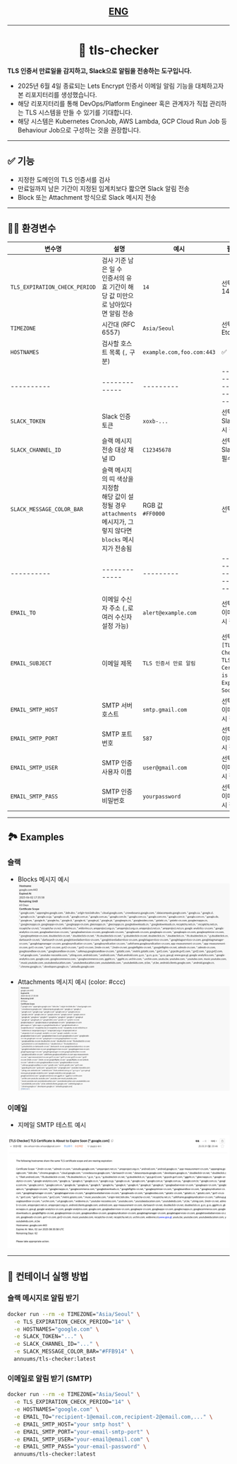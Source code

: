 ## <center> [ENG](./docs/README_ENG.md) </center>

---

# <center> 🔐 tls-checker </center>

**TLS 인증서 만료일을 감지하고, Slack으로 알림을 전송하는 도구입니다.**

- 2025년 6월 4일 종료되는 Lets Encrypt 인증서 이메일 알림 기능을 대체하고자 본 리포지터리를 생성했습니다.
- 해당 리포지터리를 통해 DevOps/Platform Engineer 혹은 관계자가 직접 관리하는 TLS 시스템을 만들 수 있기를 기대합니다.
- 해당 시스템은 Kubernetes CronJob, AWS Lambda, GCP Cloud Run Job 등 Behaviour Job으로 구성하는 것을 권장합니다.

---

## ✅ 기능
- 지정한 도메인의 TLS 인증서를 검사
- 만료일까지 남은 기간이 지정된 임계치보다 짧으면 Slack 알림 전송
- Block 또는 Attachment 방식으로 Slack 메시지 전송

---

## 🧑‍💻 환경변수

| 변수명 | 설명                                                                             | 예시                       | 필수 여부               |
|--------|--------------------------------------------------------------------------------|--------------------------|---------------------|
| `TLS_EXPIRATION_CHECK_PERIOD` | 검사 기준 남은 일 수<br>인증서의 유효 기간이 해당 값 미만으로 남아있다면 알림 전송                              | `14`                     | 선택 (기본: 14)         |
| `TIMEZONE` | 시간대 (RFC 6557)                                                                 | `Asia/Seoul`             | 선택 (기본: Etc/UTC)    |
| `HOSTNAMES` | 검사할 호스트 목록 (`,` 구분)                                                            | `example.com,foo.com:443` | ✅                   |
|----------| -------------                                                                  |---------|-----------------------------------|
| `SLACK_TOKEN` | Slack 인증 토큰                                                                    | `xoxb-...`               | 선택<br>Slack 전송 시 필수 |
| `SLACK_CHANNEL_ID` | 슬랙 메시지 전송 대상 채널 ID                                                             | `C12345678`              | 선택<br>Slack 전송시  필수 |
| `SLACK_MESSAGE_COLOR_BAR` | 슬랙 메시지의 띠 색상을 지정함<br>해당 값이 설정될 경우 `attachments` 메시지가, 그렇지 않다면 `blocks` 메시지가 전송됨 | RGB 값<br>`#FF0000`       | 선택                  |
|----------| -------------                                                                  |---------|-----------------------------------|
| `EMAIL_TO`         | 이메일 수신자 주소 (`,`로 여러 수신자 설정 가능)                                                 | `alert@example.com`       | 선택<br>이메일 전송 시 필수   |
| `EMAIL_SUBJECT`    | 이메일 제목                                                                         | `TLS 인증서 만료 알림`      | 선택 (기본: `[TLS Checker] TLS Certificate is About to Expire Soon`) |
| `EMAIL_SMTP_HOST`  | SMTP 서버 호스트                                                                    | `smtp.gmail.com`          | 선택<br>이메일 전송 시 필수   |
| `EMAIL_SMTP_PORT`  | SMTP 포트 번호                                                                     | `587`                     | 선택<br>이메일 전송 시 필수   |
| `EMAIL_SMTP_USER`  | SMTP 인증 사용자 이름                                                                 | `user@gmail.com`          | 선택<br>이메일 전송 시 필수   |
| `EMAIL_SMTP_PASS`  | SMTP 인증 비밀번호                                                                   | `yourpassword`            | 선택<br>이메일 전송 시 필수   |
---

## 🏞️ Examples

### 슬랙

- Blocks 메시지 예시
  ![blocks_example](./docs/image/slack/blocks.png)

- Attachments 메시지 예시 (color: #ccc)
  ![attachmentss_example](./docs/image/slack/attachments.png)

### 이메일

- 지메일 SMTP 테스트 예시

![email_example](./docs/image/email/example.png)

---

## 🐳 컨테이너 실행 방법

### 슬랙 메시지로 알림 받기
```bash
docker run --rm -e TIMEZONE="Asia/Seoul" \
  -e TLS_EXPIRATION_CHECK_PERIOD="14" \
  -e HOSTNAMES="google.com" \
  -e SLACK_TOKEN="..." \
  -e SLACK_CHANNEL_ID="..." \
  -e SLACK_MESSAGE_COLOR_BAR="#FFB914" \
  annuums/tls-checker:latest
```

### 이메일로 알림 받기 (SMTP)
```bash
docker run --rm -e TIMEZONE="Asia/Seoul" \
  -e TLS_EXPIRATION_CHECK_PERIOD="14" \
  -e HOSTNAMES="google.com" \
  -e EMAIL_TO="recipient-1@email.com,recipient-2@email.com,..." \
  -e EMAIL_SMTP_HOST="your smtp host" \
  -e EMAIL_SMTP_PORT="your-email-smtp-port" \
  -e EMAIL_SMTP_USER="your-email@email.com" \
  -e EMAIL_SMTP_PASS="your-email-password" \
  annuums/tls-checker:latest
```
